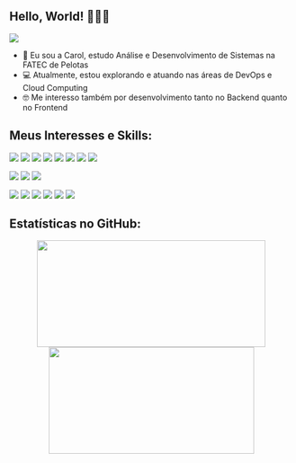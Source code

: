 ## Hello, World! 👩🏻‍💻

<a href="https://www.linkedin.com/in/carolina-s-freitas/" target="_blank"><img src="https://img.shields.io/badge/-linkedin-0A66C2?logo=linkedin&logoColor=white&style=for-the-badge" target="_blank"></a>

- 👋 Eu sou a Carol, estudo Análise e Desenvolvimento de Sistemas na FATEC de Pelotas
- 💻 Atualmente, estou explorando e atuando nas áreas de DevOps e Cloud Computing
- 🤓 Me interesso também por desenvolvimento tanto no Backend quanto no Frontend

## Meus Interesses e Skills:

![](https://img.shields.io/badge/-aws-222E3E?logo=amazonaws&style=for-the-badge&logoColor=white)
![](https://img.shields.io/badge/-azure-0188D7?logo=microsoftazure&style=for-the-badge&logoColor=white)
![](https://img.shields.io/badge/-azuredevops-0F6AD0?logo=azure%20devops&style=for-the-badge&logoColor=white)
![](https://img.shields.io/badge/-docker-0698FF?logo=docker&style=for-the-badge&logoColor=white)
![](https://img.shields.io/badge/-kubernetes-3E6DE6?logo=kubernetes&style=for-the-badge&logoColor=white)
![](https://img.shields.io/badge/-terraform-5A4CE9?logo=terraform&style=for-the-badge&logoColor=white)
![](https://img.shields.io/badge/-git-F54D37?logo=git&style=for-the-badge&logoColor=white)
![](https://img.shields.io/badge/-linux-222222?logo=linux&style=for-the-badge&logoColor=white)

![](https://img.shields.io/badge/-html-E34B24?logo=html5&style=for-the-badge&logoColor=white)
![](https://img.shields.io/badge/-css-006DBA?logo=css3&style=for-the-badge&logoColor=white)
![](https://img.shields.io/badge/-bootstrap-62478A?logo=bootstrap&style=for-the-badge&logoColor=white)

![](https://img.shields.io/badge/-javascript-E49D2C?logo=javascript&style=for-the-badge&logoColor=white)
![](https://img.shields.io/badge/-sequelize-1D7ABE?logo=sequelize&style=for-the-badge&logoColor=white)
![](https://img.shields.io/badge/-express.js-323230?logo=express&style=for-the-badge&logoColor=white)
![](https://img.shields.io/badge/-node.js-44A658?logo=nodedotjs&style=for-the-badge&logoColor=white)
![](https://img.shields.io/badge/-python-3E7CAD?logo=python&style=for-the-badge&logoColor=white)
![](https://img.shields.io/badge/-mysql-01618A?logo=mysql&style=for-the-badge&logoColor=white)

## Estatísticas no GitHub: 

<div align="center">
<img width="406px" height="190px" src="https://github-readme-stats.vercel.app/api?username=CarolinaSFreitas&show_icons=true&theme=dark">
<img width="365px" height="190px" src="https://github-readme-stats.vercel.app/api/top-langs/?username=CarolinaSFreitas&hide_progress=true&theme=dark">
</div>

